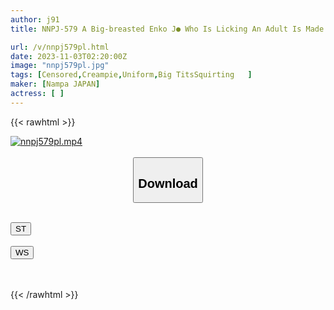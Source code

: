 ```yaml
---
author: j91
title: NNPJ-579 A Big-breasted Enko J● Who Is Licking An Adult Is Made To Understand By Sexual Training. Aphrodisiac X Raw Cock Gives Squirting Creampie Acme And Further Aphrodisiac Begging Fire 5 Shots Rimu

url: /v/nnpj579pl.html
date: 2023-11-03T02:20:00Z
image: "nnpj579pl.jpg"
tags: [Censored,Creampie,Uniform,Big TitsSquirting	 ]
maker: [Nampa JAPAN]
actress: [ ]
---
```



{{< rawhtml >}}

<div class="video" data-videoid="akjJwpGzxDcxLry">
    <a href="javascript:;">
        <img src="https://my.j91.asia/v/nnpj579pl.jpg" width="WIDTH" height="HEIGHT" alt="nnpj579pl.mp4" loading="lazy">
    </a>
</div>

<script type="text/javascript" src="https://j91.asia/asset/on-demand-st.js"></script>

<br>
  <link rel="stylesheet" href="https://j91.asia/asset/bs5.css">
  
  <center>
  <button class="btn btn-primary" type="button" data-bs-toggle="collapse" data-bs-target=".multi-collapse" aria-expanded="false" aria-controls="multiCollapseExample1 multiCollapseExample2"><h2>Download</h2></button></center>
</p>
<div class="row">
  <div class="col">
    <div class="collapse multi-collapse" id="multiCollapseExample1">
      <div class="card card-body">
	      	      <br>
<div class="buttons">  
<a href="https://streamtape.to/v/akjJwpGzxDcxLry"><button class="btn-hover color-3"><i class="fa fa-download"></i> ST</button></a></div>
    </div>
  </div>
</div>
  <div class="col">
    <div class="collapse multi-collapse" id="multiCollapseExample2">
      <div class="card card-body">
	      <br>
<div class="buttons">
    <a href="https://wolfstream.tv/0f6rbo8y4g5b"><button class="btn-hover color-9"><i class="fa fa-download"></i> WS</button></a></div>
<br><br>
      </div>
    </div>
  </div>
</div>

{{< /rawhtml >}}
